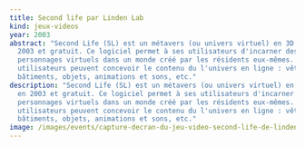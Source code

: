 ```yaml
---
title: Second life par Linden Lab
kind: jeux-videos
year: 2003
abstract: "Second Life (SL) est un métavers (ou univers virtuel) en 3D sorti en
  2003 et gratuit. Ce logiciel permet à ses utilisateurs d'incarner des
  personnages virtuels dans un monde créé par les résidents eux-mêmes. Les
  utilisateurs peuvent concevoir le contenu du l'univers en ligne : vêtements,
  bâtiments, objets, animations et sons, etc."
description: "Second Life (SL) est un métavers (ou univers virtuel) en 3D sorti
  en 2003 et gratuit. Ce logiciel permet à ses utilisateurs d'incarner des
  personnages virtuels dans un monde créé par les résidents eux-mêmes. Les
  utilisateurs peuvent concevoir le contenu du l'univers en ligne : vêtements,
  bâtiments, objets, animations et sons, etc."
image: /images/events/capture-decran-du-jeu-video-second-life-de-linden-lab-ces-applications-sociales.png
---
```

